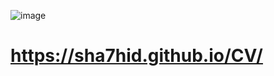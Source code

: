 ![image](https://user-images.githubusercontent.com/96056167/166851908-d37c3adb-ece7-4b98-93c4-445db85a6c7c.png)

# https://sha7hid.github.io/CV/
